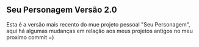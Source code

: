 ## Seu Personagem Versão 2.0

Esta é a versão mais recento do mue projeto pessoal "Seu Personagem", aqui há algumas mudanças em relação aos meus projetos antigos no meu proximo commit =)

